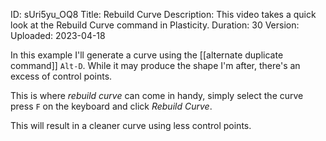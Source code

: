 ID: sUri5yu_OQ8
Title: Rebuild Curve
Description: This video takes a quick look at the Rebuild Curve command in Plasticity.
Duration: 30
Version: 
Uploaded: 2023-04-18

In this example I'll generate a curve using the [[alternate duplicate command]] `Alt-D`. While it may produce the shape I'm after, there's an excess of control points.

This is where *rebuild curve* can come in handy, simply select the curve press `F` on the keyboard and click *Rebuild Curve*.

This will result in a cleaner curve using less control points.
